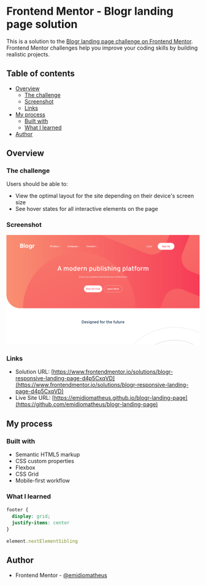 # Frontend Mentor - Blogr landing page solution

This is a solution to the [Blogr landing page challenge on Frontend Mentor](https://www.frontendmentor.io/challenges/blogr-landing-page-EX2RLAApP). Frontend Mentor challenges help you improve your coding skills by building realistic projects. 

## Table of contents

- [Overview](#overview)
  - [The challenge](#the-challenge)
  - [Screenshot](#screenshot)
  - [Links](#links)
- [My process](#my-process)
  - [Built with](#built-with)
  - [What I learned](#what-i-learned)
- [Author](#author)

## Overview

### The challenge

Users should be able to:

- View the optimal layout for the site depending on their device's screen size
- See hover states for all interactive elements on the page

### Screenshot

![](./.github/screenshot.png)

### Links

- Solution URL: [https://www.frontendmentor.io/solutions/blogr-responsive-landing-page-d4p5CxqVD](https://www.frontendmentor.io/solutions/blogr-responsive-landing-page-d4p5CxqVD)
- Live Site URL: [https://emidiomatheus.github.io/blogr-landing-page](https://github.com/emidiomatheus/blogr-landing-page)

## My process

### Built with

- Semantic HTML5 markup
- CSS custom properties
- Flexbox
- CSS Grid
- Mobile-first workflow

### What I learned

```css
footer {
  display: grid;
  justify-items: center
}
```
```js
element.nextElementSibling
```

## Author

- Frontend Mentor - [@emidiomatheus](https://www.frontendmentor.io/profile/emidiomatheus)

